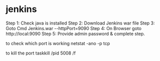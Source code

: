 # jenkins

Step 1: Check java is installed
Step 2: Download Jenkins war file
Step 3: Goto Cmd Jenkins.war --httpPort=9090
Step 4: On Browser goto http://local:9090
Step 5: Provide admin password & complete step. 

to check which port is working
netstat -ano -p tcp

to kill the port 
taskkill /pid 5008 /f



